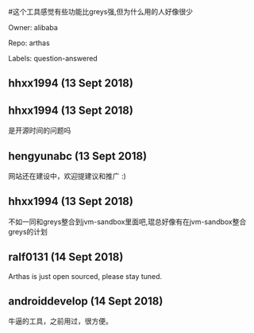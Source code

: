 #这个工具感觉有些功能比greys强,但为什么用的人好像很少

Owner: alibaba

Repo: arthas

Labels: question-answered 

## hhxx1994 (13 Sept 2018)



## hhxx1994 (13 Sept 2018)

是开源时间的问题吗

## hengyunabc (13 Sept 2018)

网站还在建设中，欢迎提建议和推广 :)

## hhxx1994 (13 Sept 2018)

不如一同和greys整合到jvm-sandbox里面吧,琨总好像有在jvm-sandbox整合greys的计划

## ralf0131 (14 Sept 2018)

Arthas is just open sourced, please stay tuned.

## androiddevelop (14 Sept 2018)

牛逼的工具，之前用过，很方便。

